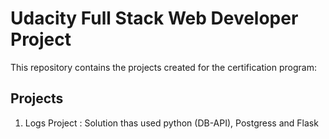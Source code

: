 # Udacity Full Stack Web Developer Project

This repository contains the projects created for the certification program:

## Projects
1. Logs Project : Solution thas used python (DB-API), Postgress and Flask
